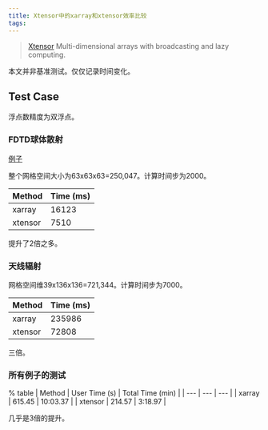 ```yaml
---
title: Xtensor中的xarray和xtensor效率比较
tags:
---
```


> [Xtensor](https://xtensor.readthedocs.io/en/latest/) Multi-dimensional arrays with broadcasting and lazy computing.

本文并非基准测试。仅仅记录时间变化。

<!-- more -->

## Test Case

浮点数精度为双浮点。

### FDTD球体散射

[例子](https://blog.franzero.net/2024/04/03/FDTD-RCS%E4%B8%80%E4%B8%AA%E6%8F%90%E7%A4%BA/)

整个网格空间大小为63x63x63=250,047。计算时间步为2000。

| Method | Time (ms) |
| --- | --- |
| xarray | 16123 |
| xtensor | 7510 |

提升了2倍之多。

### 天线辐射

网格空间维39x136x136=721,344。计算时间步为7000。

| Method | Time (ms) |
| --- | --- |
| xarray | 235986 |
| xtensor | 72808 |

三倍。

### 所有例子的测试

% table
| Method | User Time (s) | Total Time (min) |
| --- | --- | --- |
| xarray | 615.45 | 10:03.37 |
| xtensor | 214.57 | 3:18.97 |

几乎是3倍的提升。
